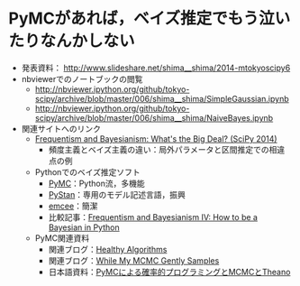 PyMCがあれば，ベイズ推定でもう泣いたりなんかしない
==================================================

* 発表資料： <http://www.slideshare.net/shima__shima/2014-mtokyoscipy6>
* nbviewerでのノートブックの閲覧
	* <http://nbviewer.ipython.org/github/tokyo-scipy/archive/blob/master/006/shima__shima/SimpleGaussian.ipynb>
	* <http://nbviewer.ipython.org/github/tokyo-scipy/archive/blob/master/006/shima__shima/NaiveBayes.ipynb>
* 関連サイトへのリンク
	* [Frequentism and Bayesianism: What's the Big Deal? (SciPy 2014)](https://speakerdeck.com/jakevdp/frequentism-and-bayesianism-whats-the-big-deal-scipy-2014)
		* 頻度主義とベイズ主義の違い：局外パラメータと区間推定での相違点の例
	* Pythonでのベイズ推定ソフト
		* [PyMC](http://pymc-devs.github.io/pymc/)：Python流，多機能
		* [PyStan](https://pystan.readthedocs.org/en/latest/)：専用のモデル記述言語，振興
		* [emcee](http://dan.iel.fm/emcee/current/)：簡潔
		* 比較記事：[Frequentism and Bayesianism IV: How to be a Bayesian in Python](http://jakevdp.github.io/blog/2014/06/14/frequentism-and-bayesianism-4-bayesian-in-python/)
	* PyMC関連資料
		* 関連ブログ：[Healthy Algorithms](http://healthyalgorithms.com/)
		* 関連ブログ：[While My MCMC Gently Samples](http://twiecki.github.io/)
		* 日本語資料：[PyMCによる確率的プログラミングとMCMCとTheano](http://www.slideshare.net/xiangze/pymc-mcmc)
